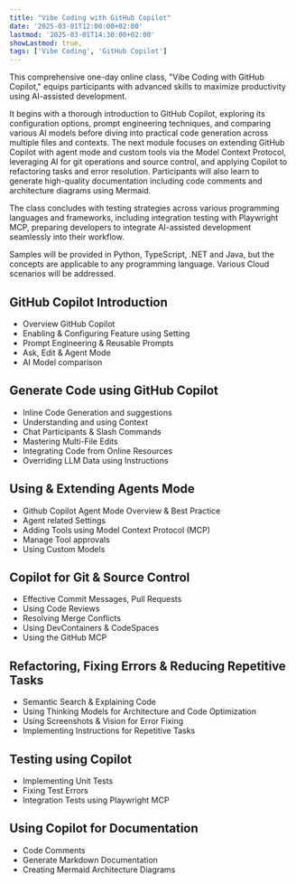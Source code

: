 ```yaml
---
title: "Vibe Coding with GitHub Copilot"
date: '2025-03-01T12:00:00+02:00'
lastmod: '2025-03-01T14:30:00+02:00'
showLastmod: true,
tags: ['Vibe Coding', 'GitHub Copilot']
---
```


This comprehensive one-day online class, "Vibe Coding with GitHub Copilot," equips participants with advanced skills to maximize productivity using AI-assisted development.

It begins with a thorough introduction to GitHub Copilot, exploring its configuration options, prompt engineering techniques, and comparing various AI models before diving into practical code generation across multiple files and contexts. The next module focuses on extending GitHub Copilot with agent mode and custom tools via the Model Context Protocol, leveraging AI for git operations and source control, and applying Copilot to refactoring tasks and error resolution. Participants will also learn to generate high-quality documentation including code comments and architecture diagrams using Mermaid.

The class concludes with testing strategies across various programming languages and frameworks, including integration testing with Playwright MCP, preparing developers to integrate AI-assisted development seamlessly into their workflow.

Samples will be provided in Python, TypeScript, .NET and Java, but the concepts are applicable to any programming language. Various Cloud scenarios will be addressed.

## GitHub Copilot Introduction​

- Overview GitHub Copilot
- Enabling & Configuring Feature using Setting
- Prompt Engineering & Reusable Prompts
- Ask, Edit & Agent Mode
- AI Model comparison

## Generate Code using GitHub Copilot​

- Inline Code Generation and suggestions
- Understanding and using Context
- Chat Participants & Slash Commands
- Mastering Multi-File Edits
- Integrating Code from Online Resources
- Overriding LLM Data using Instructions

## Using & Extending Agents Mode

- Github Copilot Agent Mode Overview & Best Practice
- Agent related Settings
- Adding Tools using Model Context Protocol (MCP)
- Manage Tool approvals
- Using Custom Models

## Copilot for Git & Source Control​

- Effective Commit Messages, Pull Requests
- Using Code Reviews
- Resolving Merge Conflicts
- Using DevContainers & CodeSpaces
- Using the GitHub MCP

## Refactoring, Fixing Errors ​& Reducing Repetitive Tasks​

- Semantic Search & Explaining Code
- Using Thinking Models for Architecture and Code Optimization
- Using Screenshots & Vision for Error Fixing
- Implementing Instructions for Repetitive Tasks

## Testing using Copilot​

- Implementing Unit Tests
- Fixing Test Errors
- Integration Tests using Playwright MCP

## Using Copilot for Documentation​

- Code Comments
- Generate Markdown Documentation
- Creating Mermaid Architecture Diagrams
